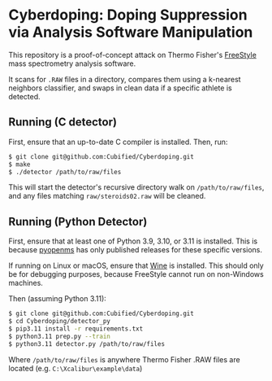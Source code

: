 # Cyberdoping:  Doping Suppression via Analysis Software Manipulation

This repository is a proof-of-concept attack on Thermo Fisher's [FreeStyle](https://www.thermofisher.com/us/en/home/technical-resources/technical-reference-library/mass-spectrometry-support-center/liquid-chromatography-mass-spectrometry-software-support/freestyle-software-support/freestyle-software-support-getting-started.html) mass spectrometry analysis software.

It scans for `.RAW` files in a directory, compares them using a k-nearest neighbors classifier, and swaps in clean data if a specific athlete is detected.

## Running (C detector)

First, ensure that an up-to-date C compiler is installed.  Then, run:

```sh
$ git clone git@github.com:Cubified/Cyberdoping.git
$ make
$ ./detector /path/to/raw/files
```

This will start the detector's recursive directory walk on `/path/to/raw/files`, and any files matching `raw/steroids02.raw` will be cleaned.

## Running (Python Detector)

First, ensure that at least one of Python 3.9, 3.10, or 3.11 is installed.  This is because [pyopenms](https://pyopenms.readthedocs.io/en/latest) has only published releases for these specific versions.

If running on Linux or macOS, ensure that [Wine](https://winehq.org) is installed.  This should only be for debugging purposes, because FreeStyle cannot run on non-Windows machines.

Then (assuming Python 3.11):

```sh
$ git clone git@github.com:Cubified/Cyberdoping.git
$ cd Cyberdoping/detector_py
$ pip3.11 install -r requirements.txt
$ python3.11 prep.py --train
$ python3.11 detector.py /path/to/raw/files
```

Where `/path/to/raw/files` is anywhere Thermo Fisher .RAW files are located (e.g. `C:\Xcalibur\example\data`)
